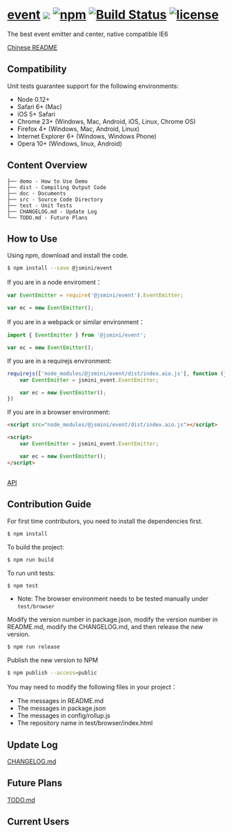 # [event](https://github.com/jsmini/event) [![](https://img.shields.io/badge/Powered%20by-jslib%20base-brightgreen.svg)](https://github.com/yanhaijing/jslib-base) [![npm](https://img.shields.io/badge/npm-0.4.0-orange.svg)](https://www.npmjs.com/package/@jsmini/event) [![Build Status](https://travis-ci.org/jsmini/event.svg?branch=master)](https://travis-ci.org/jsmini/event) [![license](https://img.shields.io/badge/license-MIT-blue.svg)](https://github.com/jsmini/event/blob/master/LICENSE)
The best event emitter and center, native compatible IE6

[Chinese README](https://github.com/jsmini/event/blob/master/README_CN.md)

## Compatibility
Unit tests guarantee support for the following environments:

- Node 0.12+
- Safari 6+ (Mac)
- iOS 5+ Safari
- Chrome 23+ (Windows, Mac, Android, iOS, Linux, Chrome OS)
- Firefox 4+ (Windows, Mac, Android, Linux)
- Internet Explorer 6+ (Windows, Windows Phone)
- Opera 10+ (Windows, linux, Android)

## Content Overview

```
├── demo - How to Use Demo
├── dist - Compiling Output Code
├── doc - Documents
├── src - Source Code Directory
├── test - Unit Tests
├── CHANGELOG.md - Update Log
└── TODO.md - Future Plans
```

## How to Use
Using npm, download and install the code. 

```bash
$ npm install --save @jsmini/event
```

If you are in a node enviroment：

```js
var EventEmitter = require('@jsmini/event').EventEmitter;

var ec = new EventEmitter();
```

If you are in a webpack or similar environment：

```js
import { EventEmitter } from '@jsmini/event';

var ec = new EventEmitter();
```

If you are in a requirejs environment:

```js
requirejs(['node_modules/@jsmini/event/dist/index.aio.js'], function (jsmini_event) {
    var EventEmitter = jsmini_event.EventEmitter;

    var ec = new EventEmitter();
})
```

If you are in a browser environment:

```html
<script src="node_modules/@jsmini/event/dist/index.aio.js"></script>

<script>
    var EventEmitter = jsmini_event.EventEmitter;

    var ec = new EventEmitter();
</script>
```

## 
[API](https://github.com/jsmini/event/blob/master/doc/api.md)

## Contribution Guide
For first time contributors, you need to install the dependencies first.

```bash
$ npm install
```

To build the project:

```bash
$ npm run build
```

To run unit tests: 

```bash
$ npm test
```
- Note: The browser environment needs to be tested manually under `test/browser`

Modify the version number in package.json, modify the version number in README.md, modify the CHANGELOG.md, and then release the new version.

```bash
$ npm run release
```

Publish the new version to NPM

```bash
$ npm publish --access=public
```

You may need to modify the following files in your project：

- The messages in README.md 
- The messages in package.json
- The messages in config/rollup.js
- The repository name in test/browser/index.html

## Update Log
[CHANGELOG.md](https://github.com/jsmini/event/blob/master/CHANGELOG.md)

## Future Plans
[TODO.md](https://github.com/jsmini/event/blob/master/TODO.md)

## Current Users
